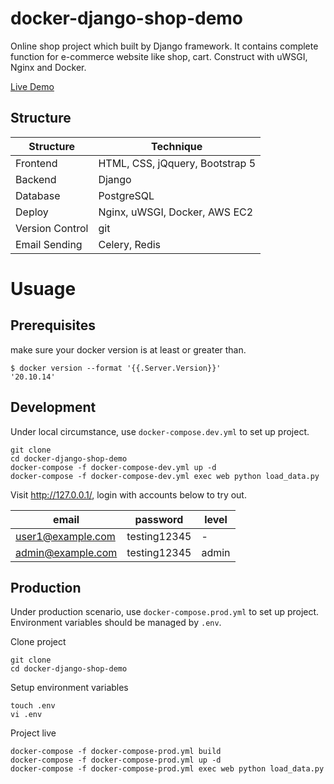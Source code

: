 # docker-django-shop-demo

Online shop project which built by Django framework. It contains complete function for e-commerce website like shop, cart. Construct with uWSGI, Nginx and Docker.

[Live Demo]('http://ec2-54-175-176-63.compute-1.amazonaws.com/)


## Structure

|Structure          |Technique|
|-------------------|---------|
|Frontend           |HTML, CSS, jQquery, Bootstrap 5|
|Backend            |Django   |
|Database           |PostgreSQL|
|Deploy             |Nginx, uWSGI, Docker, AWS EC2|
|Version Control    |git      |
|Email Sending      |Celery, Redis|




# Usuage

## Prerequisites
make sure your docker version is at least or greater than.
```shell
$ docker version --format '{{.Server.Version}}'
'20.10.14'
```


## Development
Under local circumstance, use `docker-compose.dev.yml` to set up project.
```docker
git clone
cd docker-django-shop-demo
docker-compose -f docker-compose-dev.yml up -d
docker-compose -f docker-compose-dev.yml exec web python load_data.py
```

Visit http://127.0.0.1/, login with accounts below to try out.

|email            |password    |level|
|-----------------|------------|-----|
|user1@example.com|testing12345|-    |
|admin@example.com|testing12345|admin|


## Production

Under production scenario, use `docker-compose.prod.yml` to set up project. Environment variables should be managed by `.env`.

Clone project
```
git clone
cd docker-django-shop-demo
```

Setup environment variables
```
touch .env
vi .env
```

Project live
```docker
docker-compose -f docker-compose-prod.yml build
docker-compose -f docker-compose-prod.yml up -d
docker-compose -f docker-compose-prod.yml exec web python load_data.py
```